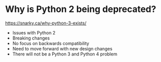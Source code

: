 # Why is Python 2 being deprecated?
https://snarky.ca/why-python-3-exists/

- Issues with Python 2
- Breaking changes
- No focus on backwards compatibility
- Need to move forward with new design changes
- There will not be a Python 3 and Python 4 problem